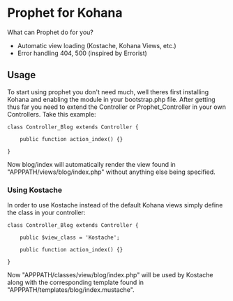 # Prophet for Kohana

What can Prophet do for you?
-   Automatic view loading (Kostache, Kohana Views, etc.)
-   Error handling 404, 500 (inspired by Errorist)

## Usage

To start using prophet you don't need much, well theres first
installing Kohana and enabling the module in your bootstrap.php 
file. After getting thus far you need to extend the 
Controller or Prophet_Controller in your own Controllers. Take 
this example:

    class Controller_Blog extends Controller {
        
        public function action_index() {}
        
    }

Now blog/index will automatically render the view found in 
"APPPATH/views/blog/index.php" without anything else being 
specified.

### Using Kostache

In order to use Kostache instead of the default Kohana views
simply define the class in your controller:

    class Controller_Blog extends Controller {
        
        public $view_class = 'Kostache';
        
        public function action_index() {}
        
    }
    
Now "APPPATH/classes/view/blog/index.php" will be used by 
Kostache along with the corresponding template found in
"APPPATH/templates/blog/index.mustache".